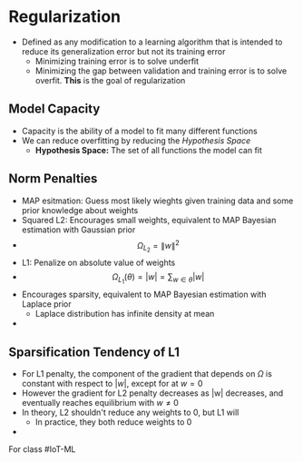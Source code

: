 # Regularization
- Defined as any modification to a learning algorithm that is intended to reduce its generalization error but not its training error
	- Minimizing training error is to solve underfit
	- Minimizing the gap between validation and training error is to solve overfit. **This** is the goal of regularization
## Model Capacity
- Capacity is the ability of a model to fit many different functions
- We can reduce overfitting by reducing the *Hypothesis Space*
	- **Hypothesis Space:** The set of all functions the model can fit
## Norm Penalties
- MAP esitmation:  Guess most likely wieghts given training data and some prior knowledge about weights
- Squared L2: Encourages small weights, equivalent to MAP Bayesian estimation with Gaussian prior
- $$\Omega_{L_{2}}=\|w\|^{2}$$
- L1: Penalize on absolute value of weights
- $$\Omega_{L_{1}}(\theta)=|w|=\sum_{w \in\theta}|w|$$
- Encourages sparsity, equivalent to MAP Bayesian estimation with Laplace prior
	- Laplace distribution has infinite density at mean
- 
## Sparsification Tendency of L1
- For L1 penalty, the component of the gradient that depends on $\Omega$ is constant with respect to $|w|$, except for at $w=0$
- However the gradient for L2 penalty decreases as |w| decreases, and eventually reaches equilibrium with $w \neq 0$
- In theory, L2 shouldn't reduce any weights to 0, but L1 will
	- In practice, they both reduce weights to 0
- 
For class #IoT-ML 